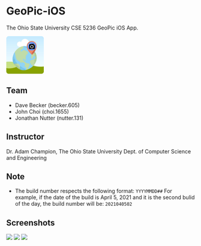 # GeoPic-iOS
The Ohio State University CSE 5236 GeoPic iOS App.   

<img src="/GeoPic/GeoPic/Assets.xcassets/AppIcon.appiconset/1024.png" width="100px"></img>

## Team
* Dave Becker (becker.605)
* John Choi (choi.1655)
* Jonathan Nutter (nutter.131)

## Instructor

Dr. Adam Champion, The Ohio State University Dept. of Computer Science and Engineering

## Note
* The build number respects the following format: `YYYYMMDD##`
For example, if the date of the build is April 5, 2021 and it is the second bulid of the day, the build number will be: `2021040502`

## Screenshots
<p>
    <img src="https://i.ibb.co/vP6BMY8/IMG-8932.png" width="32%"></img>
    <img src="https://i.ibb.co/JK2Vs75/IMG-8931.png" width="32%"></img>
    <img src="https://i.ibb.co/6Hnm3Cc/IMG-8933.png" width="32%"></img>
</p>
